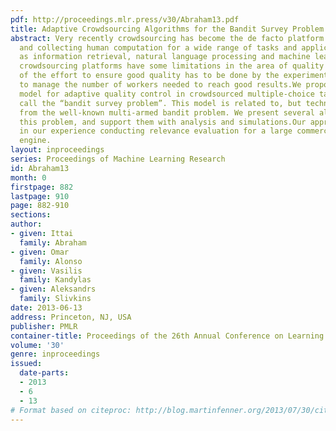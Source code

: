 ```yaml
---
pdf: http://proceedings.mlr.press/v30/Abraham13.pdf
title: Adaptive Crowdsourcing Algorithms for the Bandit Survey Problem
abstract: Very recently crowdsourcing has become the de facto platform for distributing
  and collecting human computation for a wide range of tasks and applications such
  as information retrieval, natural language processing and machine learning. Current
  crowdsourcing platforms have some limitations in the area of quality control. Most
  of the effort to ensure good quality has to be done by the experimenter who has
  to manage the number of workers needed to reach good results.We propose a simple
  model for adaptive quality control in crowdsourced multiple-choice tasks which we
  call the “bandit survey problem”. This model is related to, but technically different
  from the well-known multi-armed bandit problem. We present several algorithms for
  this problem, and support them with analysis and simulations.Our approach is based
  in our experience conducting relevance evaluation for a large commercial search
  engine.
layout: inproceedings
series: Proceedings of Machine Learning Research
id: Abraham13
month: 0
firstpage: 882
lastpage: 910
page: 882-910
sections: 
author:
- given: Ittai
  family: Abraham
- given: Omar
  family: Alonso
- given: Vasilis
  family: Kandylas
- given: Aleksandrs
  family: Slivkins
date: 2013-06-13
address: Princeton, NJ, USA
publisher: PMLR
container-title: Proceedings of the 26th Annual Conference on Learning Theory
volume: '30'
genre: inproceedings
issued:
  date-parts:
  - 2013
  - 6
  - 13
# Format based on citeproc: http://blog.martinfenner.org/2013/07/30/citeproc-yaml-for-bibliographies/
---
```

